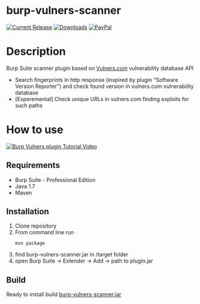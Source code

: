 # burp-vulners-scanner

[![Current Release](https://img.shields.io/github/release/vulnersCom/burp-vulners-scanner.svg "Current Release")](https://github.com/vulnersCom/burp-vulners-scanner/releases/latest)
[![Downloads](https://img.shields.io/github/downloads/vulnersCom/burp-vulners-scanner/total.svg "Downloads")](https://github.com/vulnersCom/burp-vulners-scanner/releases) [![PayPal](https://img.shields.io/badge/donate-PayPal-green.svg)](https://paypal.me/videns)

# Description

Burp Suite scanner plugin based on [Vulners.com](https://vulners.com) vulnerability database API
- Search fingerprints in http response (inspired by plugin "Software Version Reporter")
  and check found version in vulners.com vulnerability database
- [Experemental] Check unique URLs in vulners.com finding exploits for such paths

# How to use


[![Burp Vulners plugin Tutorial Video](https://img.youtube.com/vi/klu7PTgUrow/0.jpg)](https://youtu.be/klu7PTgUrow)

## Requirements

- Burp Suite - Professional Edition
- Java 1.7
- Maven

## Installation

1. Clone repository
2. From command line run
     ```
     mvn package
     ```
3. find burp-vulners-scanner.jar in /target folder
4. open Burp Suite -> Extender -> Add -> path to plugin.jar


## Build
Ready to install build [burp-vulners-scanner.jar](https://github.com/vulnersCom/burp-vulners-scanner/releases/latest)
